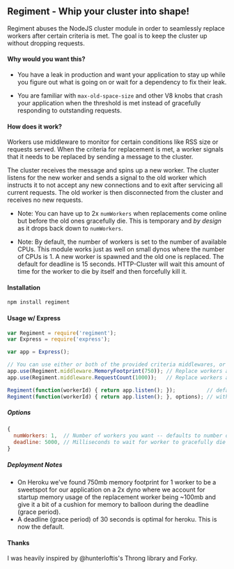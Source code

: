 ## Regiment - Whip your cluster into shape!

Regiment abuses the NodeJS cluster module in order to seamlessly replace workers after certain
criteria is met. The goal is to keep the cluster up without dropping requests.

#### Why would you want this?

 - You have a leak in production and want your application to stay up while you figure out what is
going on or wait for a dependency to fix their leak.

 - You are familiar with `max-old-space-size` and other V8 knobs that crash your application
when the threshold is met instead of gracefully responding to outstanding requests.

#### How does it work?

Workers use middleware to monitor for certain conditions like RSS size or requests served. When the
criteria for replacement is met, a worker signals that it needs to be replaced by sending a message
to the cluster.

The cluster receives the message and spins up a new worker. The cluster listens for the new worker
and sends a signal to the old worker which instructs it to not accept any new connections and to
exit after servicing all current requests. The old worker is then disconnected from the cluster
and receives no new requests.

 - Note: You can have up to 2x `numWorkers` when replacements come online but before the old
ones gracefully die. This is temporary and *by design* as it drops back down to `numWorkers`.

 - Note: By default, the number of workers is set to the number of available CPUs. This module works
just as well on small dynos where the number of CPUs is 1. A new worker is spawned and the old one
is replaced. The default for deadline is 15 seconds. HTTP-Cluster will wait this amount of time
for the worker to die by itself and then forcefully kill it.

#### Installation
```sh
npm install regiment
```

#### Usage w/ Express
```js
var Regiment = require('regiment');
var Express = require('express');

var app = Express();

// You can use either or both of the provided criteria middlewares, or contribute your own
app.use(Regiment.middleware.MemoryFootprint(750)); // Replace workers after rss reaches 750mb
app.use(Regiment.middleware.RequestCount(1000));   // Replace workers after every 1000 requests

Regiment(function(workerId) { return app.listen(); });          // default options
Regiment(function(workerId) { return app.listen(); }, options); // with options
```

##### Options

```js
{
  numWorkers: 1,  // Number of workers you want -- defaults to number of CPUs
  deadline: 5000, // Milliseconds to wait for worker to gracefully die before forcing death
}
```

##### Deployment Notes

 - On Heroku we've found 750mb memory footprint for 1 worker to be a sweetspot for our application
 on a 2x dyno where we account for startup memory usage of the replacement worker being ~100mb and
 give it a bit of a cushion for memory to balloon during the deadline (grace period).
 - A deadline (grace period) of 30 seconds is optimal for heroku. This is now the default.

#### Thanks

I was heavily inspired by @hunterloftis's Throng library and Forky.
